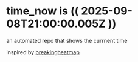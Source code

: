 # time_now is (( 2025-09-08T21:00:00.005Z ))

an automated repo that shows the currnent time

inspired by [breakingheatmap](https://github.com/breakingheatmap/breakingheatmap)